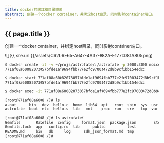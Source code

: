 ```yaml
---
title: docker的端口和目录映射
abstract: 创建一个docker container，并绑定host目录，同时影射container端口。
---
```


## {{ page.title }}

创建一个docker container，并绑定host目录，同时影射container端口。

![]({{ site.url }}/assets/C62D6E65-A647-4A37-882A-E1773D81A805.png)

```bash
$ docker create -it -v ~/projs/astrofate/:/astrofate -p 3000:3000 moicen/ruby bash
771af08a60082073057bfde1af9694fbb777e2fc97003472d8b9cf1bb154edcc
```

```bash
$ docker start 771af08a60082073057bfde1af9694fbb777e2fc97003472d8b9cf1bb154edcc
771af08a60082073057bfde1af9694fbb777e2fc97003472d8b9cf1bb154edcc
```

```bash
$ docker exec -it 771af08a60082073057bfde1af9694fbb777e2fc97003472d8b9cf1bb154edcc  bash
```

```bash
[root@771af08a6008 /]# ls
a.out	   bin	 dev  hello.c  home  lib64  opt   root	sbin  sys  usr
astrofate  boot  etc  hello.s  lib   mnt    proc  run	srv   tmp  var
```

```bash
[root@771af08a6008 /]# ls astrofate/
Gemfile       Rakefile	config	   format.json	package.json	    storage  vendor
Gemfile.lock  app	config.ru  lib		public		    test
README.md     bin	db	   log		sdk_json_format.md  tmp
[root@771af08a6008 /]#
```



